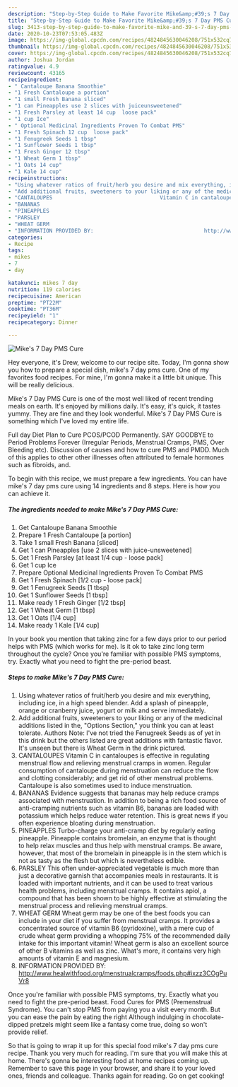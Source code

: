 ```yaml
---
description: "Step-by-Step Guide to Make Favorite Mike&amp;#39;s 7 Day PMS Cure"
title: "Step-by-Step Guide to Make Favorite Mike&amp;#39;s 7 Day PMS Cure"
slug: 3413-step-by-step-guide-to-make-favorite-mike-and-39-s-7-day-pms-cure
date: 2020-10-23T07:53:05.483Z
image: https://img-global.cpcdn.com/recipes/4824845630046208/751x532cq70/mikes-7-day-pms-cure-recipe-main-photo.jpg
thumbnail: https://img-global.cpcdn.com/recipes/4824845630046208/751x532cq70/mikes-7-day-pms-cure-recipe-main-photo.jpg
cover: https://img-global.cpcdn.com/recipes/4824845630046208/751x532cq70/mikes-7-day-pms-cure-recipe-main-photo.jpg
author: Joshua Jordan
ratingvalue: 4.9
reviewcount: 43165
recipeingredient:
- " Cantaloupe Banana Smoothie"
- "1 Fresh Cantaloupe a portion"
- "1 small Fresh Banana sliced"
- "1 can Pineapples use 2 slices with juiceunsweetened"
- "1 Fresh Parsley at least 14 cup  loose pack"
- "1 cup Ice"
- " Optional Medicinal Ingredients Proven To Combat PMS"
- "1 Fresh Spinach 12 cup  loose pack"
- "1 Fenugreek Seeds 1 tbsp"
- "1 Sunflower Seeds 1 tbsp"
- "1 Fresh Ginger 12 tbsp"
- "1 Wheat Germ 1 tbsp"
- "1 Oats 14 cup"
- "1 Kale 14 cup"
recipeinstructions:
- "Using whatever ratios of fruit/herb you desire and mix everything, including ice, in a high speed blender. Add a splash of pineapple, orange or cranberry juice, yogurt or milk and serve immediately."
- "Add additional fruits, sweeteners to your liking or any of the medicinal additions listed in the, &#34;Options Section,&#34; you think you can at least tolerate. Authors Note: I&#39;ve not tried the Fenugreek Seeds as of yet in this drink but the others listed are great additions with fantastic flavor. It&#39;s unseen but there is Wheat Germ in the drink pictured."
- "CANTALOUPES                                  Vitamin C in cantaloupes is effective in regulating menstrual flow and relieving menstrual cramps in women. Regular consumption of cantaloupe during menstruation can reduce the flow and clotting considerably; and get rid of other menstrual problems. Cantaloupe is also sometimes used to induce menstruation."
- "BANANAS                                                                                  Evidence suggests that bananas may help reduce cramps associated with menstruation. In addition to being a rich food source of anti-cramping nutrients such as vitamin B6, bananas are loaded with potassium which helps reduce water retention. This is great news if you often experience bloating during menstruation."
- "PINEAPPLES                                                                                    Turbo-charge your anti-cramp diet by regularly eating pineapple. Pineapple contains bromelain, an enzyme that is thought to help relax muscles and thus help with menstrual cramps. Be aware, however, that most of the bromelain in pineapple is in the stem which is not as tasty as the flesh but which is nevertheless edible."
- "PARSLEY                                                                                                      This often under-appreciated vegetable is much more than just a decorative garnish that accompanies meals in restaurants. It is loaded with important nutrients, and it can be used to treat various health problems, including menstrual cramps. It contains apiol, a compound that has been shown to be highly effective at stimulating the menstrual process and relieving menstrual cramps."
- "WHEAT GERM                                                                                 Wheat germ may be one of the best foods you can include in your diet if you suffer from menstrual cramps. It provides a concentrated source of vitamin B6 (pyridoxine), with a mere cup of crude wheat germ providing a whopping 75% of the recommended daily intake for this important vitamin! Wheat germ is also an excellent source of other B vitamins as well as zinc. What&#39;s more, it contains very high amounts of vitamin E and magnesium."
- "INFORMATION PROVIDED BY:                                   http://www.healwithfood.org/menstrualcramps/foods.php#ixzz3COgPuVr8"
categories:
- Recipe
tags:
- mikes
- 7
- day

katakunci: mikes 7 day 
nutrition: 119 calories
recipecuisine: American
preptime: "PT22M"
cooktime: "PT36M"
recipeyield: "1"
recipecategory: Dinner

---
```



![Mike&#39;s 7 Day PMS Cure](https://img-global.cpcdn.com/recipes/4824845630046208/751x532cq70/mikes-7-day-pms-cure-recipe-main-photo.jpg)

Hey everyone, it's Drew, welcome to our recipe site. Today, I'm gonna show you how to prepare a special dish, mike&#39;s 7 day pms cure. One of my favorites food recipes. For mine, I'm gonna make it a little bit unique. This will be really delicious.

Mike&#39;s 7 Day PMS Cure is one of the most well liked of recent trending meals on earth. It's enjoyed by millions daily. It's easy, it's quick, it tastes yummy. They are fine and they look wonderful. Mike&#39;s 7 Day PMS Cure is something which I've loved my entire life.

Full day Diet Plan to Cure PCOS/PCOD Permanently. SAY GOODBYE to Period Problems Forever (Irregular Periods, Menstrual Cramps, PMS, Over Bleeding etc). Discussion of causes and how to cure PMS and PMDD. Much of this applies to other other illnesses often attributed to female hormones such as fibroids, and.


To begin with this recipe, we must prepare a few ingredients. You can have mike&#39;s 7 day pms cure using 14 ingredients and 8 steps. Here is how you can achieve it.

<!--inarticleads1-->

##### The ingredients needed to make Mike&#39;s 7 Day PMS Cure:

1. Get  Cantaloupe Banana Smoothie
1. Prepare 1 Fresh Cantaloupe [a portion]
1. Take 1 small Fresh Banana [sliced]
1. Get 1 can Pineapples [use 2 slices with juice-unsweetened]
1. Get 1 Fresh Parsley [at least 1/4 cup - loose pack]
1. Get 1 cup Ice
1. Prepare  Optional Medicinal Ingredients Proven To Combat PMS
1. Get 1 Fresh Spinach [1/2 cup - loose pack]
1. Get 1 Fenugreek Seeds [1 tbsp]
1. Get 1 Sunflower Seeds [1 tbsp]
1. Make ready 1 Fresh Ginger [1/2 tbsp]
1. Get 1 Wheat Germ [1 tbsp]
1. Get 1 Oats [1/4 cup]
1. Make ready 1 Kale [1/4 cup]


In your book you mention that taking zinc for a few days prior to our period helps with PMS (which works for me). Is it ok to take zinc long term throughout the cycle? Once you&#39;re familiar with possible PMS symptoms, try. Exactly what you need to fight the pre-period beast. 

<!--inarticleads2-->

##### Steps to make Mike&#39;s 7 Day PMS Cure:

1. Using whatever ratios of fruit/herb you desire and mix everything, including ice, in a high speed blender. Add a splash of pineapple, orange or cranberry juice, yogurt or milk and serve immediately.
1. Add additional fruits, sweeteners to your liking or any of the medicinal additions listed in the, &#34;Options Section,&#34; you think you can at least tolerate. Authors Note: I&#39;ve not tried the Fenugreek Seeds as of yet in this drink but the others listed are great additions with fantastic flavor. It&#39;s unseen but there is Wheat Germ in the drink pictured.
1. CANTALOUPES                                  Vitamin C in cantaloupes is effective in regulating menstrual flow and relieving menstrual cramps in women. Regular consumption of cantaloupe during menstruation can reduce the flow and clotting considerably; and get rid of other menstrual problems. Cantaloupe is also sometimes used to induce menstruation.
1. BANANAS                                                                                  Evidence suggests that bananas may help reduce cramps associated with menstruation. In addition to being a rich food source of anti-cramping nutrients such as vitamin B6, bananas are loaded with potassium which helps reduce water retention. This is great news if you often experience bloating during menstruation.
1. PINEAPPLES                                                                                    Turbo-charge your anti-cramp diet by regularly eating pineapple. Pineapple contains bromelain, an enzyme that is thought to help relax muscles and thus help with menstrual cramps. Be aware, however, that most of the bromelain in pineapple is in the stem which is not as tasty as the flesh but which is nevertheless edible.
1. PARSLEY                                                                                                      This often under-appreciated vegetable is much more than just a decorative garnish that accompanies meals in restaurants. It is loaded with important nutrients, and it can be used to treat various health problems, including menstrual cramps. It contains apiol, a compound that has been shown to be highly effective at stimulating the menstrual process and relieving menstrual cramps.
1. WHEAT GERM                                                                                 Wheat germ may be one of the best foods you can include in your diet if you suffer from menstrual cramps. It provides a concentrated source of vitamin B6 (pyridoxine), with a mere cup of crude wheat germ providing a whopping 75% of the recommended daily intake for this important vitamin! Wheat germ is also an excellent source of other B vitamins as well as zinc. What&#39;s more, it contains very high amounts of vitamin E and magnesium.
1. INFORMATION PROVIDED BY:                                   http://www.healwithfood.org/menstrualcramps/foods.php#ixzz3COgPuVr8


Once you&#39;re familiar with possible PMS symptoms, try. Exactly what you need to fight the pre-period beast. Food Cures for PMS (Premenstrual Syndrome). You can&#39;t stop PMS from paying you a visit every month. But you can ease the pain by eating the right Although indulging in chocolate-dipped pretzels might seem like a fantasy come true, doing so won&#39;t provide relief. 

So that is going to wrap it up for this special food mike&#39;s 7 day pms cure recipe. Thank you very much for reading. I'm sure that you will make this at home. There's gonna be interesting food at home recipes coming up. Remember to save this page in your browser, and share it to your loved ones, friends and colleague. Thanks again for reading. Go on get cooking!
